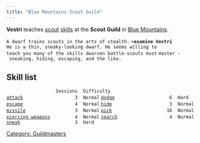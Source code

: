 ```yaml
---
title: "Blue Mountains Scout Guild"
---
```


**Vestri** teaches [scout](scout "wikilink") [skills](skill "wikilink")
at the **Scout Guild** in [Blue Mountains](Blue_Mountains "wikilink").

`A dwarf trains scouts in the arts of stealth.`
`>`**`examine Vestri`**
`He is a thin, sneaky-looking dwarf. He seems willing to`
`teach you many of the skills dwarven battle-scouts must`
`master - sneaking, hiding, escaping, and the like.`

## Skill list

`                  Sessions  Difficulty`
[`attack`](attack "wikilink")`                   3  Normal`
[`dodge`](dodge "wikilink")`                    6  Hard`
[`escape`](escape "wikilink")`                   4  Normal`
[`hide`](hide "wikilink")`                     3  Normal`
[`missile`](missile "wikilink")`                  3  Normal`
[`pick`](pick "wikilink")`                    16  Normal`
[`piercing weapons`](piercing_weapons "wikilink")`         4  Normal`
[`search`](search "wikilink")`                   4  Normal`
[`sneak`](sneak "wikilink")`                    3  Hard`

[Category: Guildmasters](Category:_Guildmasters "wikilink")